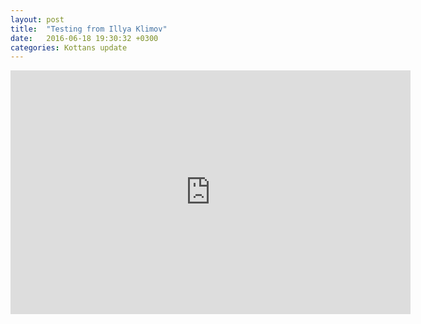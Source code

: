 ```yaml
---
layout: post
title:  "Testing from Illya Klimov"
date:   2016-06-18 19:30:32 +0300
categories: Kottans update
---
```


<iframe width="640" height="390" src="https://www.youtube.com/embed/kDeC28jyJns" frameborder="0" allowfullscreen></iframe>
